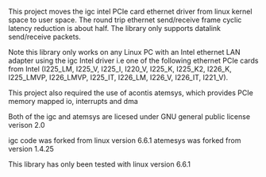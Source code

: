 This project moves the igc intel PCIe card ethernet driver from linux kernel space to user space.
The round trip ethernet send/receive frame cyclic latency reduction is about half.
The library only supports datalink send/receive packets.

Note this library only works on any Linux PC with an Intel ethernet LAN adapter using the igc Intel driver i.e one of the following 
ethernet PCIe cards from Intel (I225_LM, I225_V, I225_I, I220_V, I225_K, I225_K2, I226_K, I225_LMVP, I226_LMVP, I225_IT, I226_LM, I226_V, I226_IT, I221_V).

This project also required the use of acontis atemsys, which provides PCIe memory mapped io, interrupts and dma

Both of the igc and atemsys are licesed under GNU general public license verison 2.0

igc code was forked from linux version 6.6.1
atemesys was forked from version 1.4.25

This library has only been tested with linux version 6.6.1